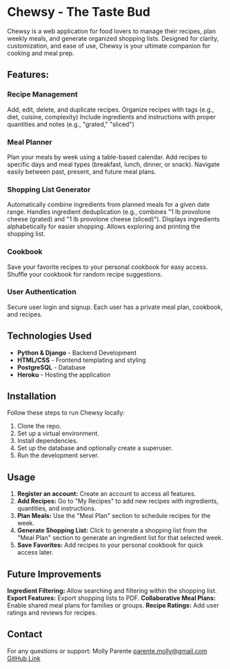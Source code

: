 # Chewsy - The Taste Bud

Chewsy is a web application for food lovers to manage their recipes,
plan weekly meals, and generate organized shopping lists. Designed
for clarity, customization, and ease of use, Chewsy is your ultimate
companion for cooking and meal prep.

## Features:

### Recipe Management

Add, edit, delete, and duplicate recipes.
Organize recipes with tags (e.g., diet, cuisine, complexity)
Include ingredients and instructions with proper quantities and
notes (e.g., "grated," "sliced")

### Meal Planner

Plan your meals by week using a table-based calendar.
Add recipes to specific days and meal types (breakfast, lunch,
dinner, or snack).
Navigate easily between past, present, and future meal plans.

### Shopping List Generator

Automatically combine ingredients from planned meals for a
given date range.
Handles ingredient deduplication (e.g., combines "1 lb
provolone cheese (grated) and "1 lb provolone cheese (sliced)").
Displays ingredients alphabetically for easier shopping.
Allows exploring and printing the shopping list.

### Cookbook

Save your favorite recipes to your personal cookbook for easy
access.
Shuffle your cookbook for random recipe suggestions.

### User Authentication

Secure user login and signup.
Each user has a private meal plan, cookbook, and recipes.

## Technologies Used

- **Python & Django** - Backend Development
- **HTML/CSS** - Frontend templating and styling
- **PostgreSQL** - Database
- **Heroku** - Hosting the application

## Installation

Follow these steps to run Chewsy locally:

1. Clone the repo.
2. Set up a virtual environment.
3. Install dependencies.
4. Set up the database and optionally create a superuser.
5. Run the development server.

## Usage

1. **Register an account:** Create an account to access all features.
2. **Add Recipes:** Go to "My Recipes" to add new recipes with
   ingredients, quantities, and instructions.
3. **Plan Meals:** Use the "Meal Plan" section to schedule recipes for
   the week.
4. **Generate Shopping List:** Click to generate a shopping list from
   the "Meal Plan" section to generate an ingredient list for that
   selected week.
5. **Save Favorites:** Add recipes to your personal cookbook for quick
   access later.

## Future Improvements

**Ingredient Filtering:** Allow searching and filtering within the
shopping list.
**Export Features:** Export shopping lists to PDF.
**Collaborative Meal Plans:** Enable shared meal plans for families
or groups.
**Recipe Ratings:** Add user ratings and reviews for recipes.

## Contact

For any questions or support:
Molly Parente
[parente.molly@gmail.com](mailto:parente.molly@gmail.com)
[GitHub Link](https://github.com/mparente88/chewsy-app)
